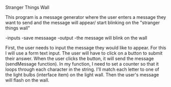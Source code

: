 Stranger Things Wall

This program is a message generator where the user enters a message they want to send and the message will appear/ start blinking on the "stranger things wall" 

-inputs
-save messaage
-output
-the message will blink on the wall 

First, the user needs to input the message they would like to appear. For this I will use a form text input. The user will have to click on a button to submit their answer. When the user clicks the button, it will send the message (sendMessage function). In my function, I need to set a counter so that it loops through each character in the string. I'll match each letter to one of the light bulbs (interface item) on the light wall. Then the user's message will flash on the wall. 